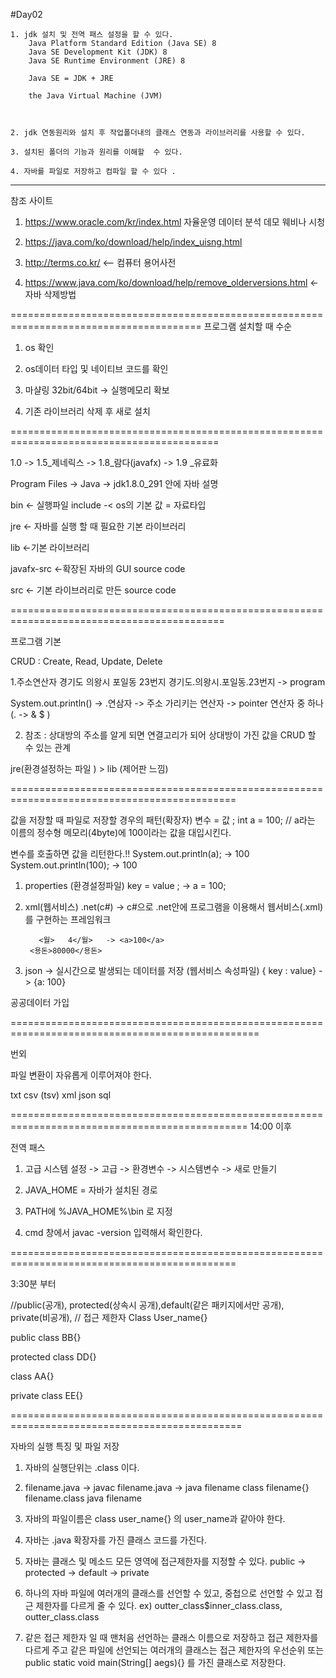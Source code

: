 #Day02
	
	1. jdk 설치 및 전역 패스 설정을 할 수 있다.
		Java Platform Standard Edition (Java SE) 8
		Java SE Development Kit (JDK) 8 
		Java SE Runtime Environment (JRE) 8
		
		Java SE = JDK + JRE
	
		the Java Virtual Machine (JVM)



	2. jdk 연동원리와 설치 후 작업폴더내의 클래스 연동과 라이브러리를 사용할 수 있다.

	3. 설치된 폴더의 기능과 원리를 이해할  수 있다. 

	4. 자바를 파일로 저장하고 컴파일 할 수 있다 .


<hr>
참조 사이트 

1.	https://www.oracle.com/kr/index.html
	자율운영 데이터 분석 데모 웨비나 시청


2.	https://java.com/ko/download/help/index_uisng.html

3.	http://terms.co.kr/			<-- 컴퓨터 용어사전	


4.	https://www.java.com/ko/download/help/remove_olderversions.html   <- 자바 삭제방법



=======================================================================================
프로그램 설치할 때 수순
1. os 확인

2. os데이터 타입 및 네이티브 코드를 확인

3. 마샬링 32bit/64bit -> 실행메모리 확보

4. 기존 라이브러리 삭제 후 새로 설치 



==========================================================================================



1.0 -> 1.5_제네릭스 -> 1.8_람다(javafx) -> 1.9 _유료화


Program Files -> Java -> jdk1.8.0_291 안에 자바 설명

bin <- 실행파일
include -< os의 기본 값 = 자료타입

jre <- 자바를 실행 할 때 필요한 기본 라이브러리

lib <-기본 라이브러리

javafx-src <-확장된 자바의 GUI source code


src	<- 기본 라이브러리로 만든 source code


===========================================================================================

프로그램 기본 

CRUD : Create, Read, Update, Delete

1.주소연산자
경기도 의왕시 포일동 23번지
경기도.의왕시.포일동.23번지 -> program

System.out.println() -> .연삼자  -> 주소 가리키는 연산자
-> pointer 연산자 중 하나 (. -> & $ )



2. 참조 : 상대방의 주소를 알게 되면 연결고리가 되어 상대방이 가진 값을 CRUD 할 수 있는 관계 


jre(환경설정하는 파일 ) > lib (제어판 느낌)



=============================================================================================


값을 저장할 때 파일로 저장할 경우의 패턴(확장자)
   변수 = 값 ;
  int a = 100; //  a라는 이름의 정수형 메모리(4byte)에 100이라는 값을 대입시킨다.

   변수를 호출하면 값을 리턴한다.!!
   System.out.println(a); -> 100 
   System.out.println(100); -> 100


1. properties (환경설정파일)
	key = value ;  -> a = 100;


2. xml(웹서비스)
	.net(c#) 
		-> c#으로 .net안에 프로그램을 이용해서 웹서비스(.xml)를 구현하는 프레임워크

          <월>	4</월>	-> <a>100</a>
        <용돈>80000</용돈>
	



3. json -> 실시간으로 발생되는 데이터를 저장 (웹서비스 속성파일)
	{ key : value}  -> {a: 100}


공공데이터 가입 


=================================================================================================



번외

파일 변환이 자유롭게 이루어져야 한다.

txt
csv (tsv)
xml
json
sql


===============================================================================================
14:00 이후 

전역 패스
1) 고급 시스템 설정  -> 고급 -> 환경변수 -> 시스템변수 -> 새로 만들기 

2) JAVA_HOME = 자바가 설치된 경로 

3) PATH에 %JAVA_HOME%\bin 로 지정 

4) cmd 창에서 javac -version 입력해서 확인한다.


=============================================================================================

3:30분 부터 

//public(공개), protected(상속시 공개),default(같은 패키지에서만 공개), private(비공개),
// 접근 제한자  Class User_name{}



public class BB{}

protected class DD{}

class AA{}

private class EE{}

==============================================================================================



자바의 실행 특징 및 파일 저장
1. 자바의 실행단위는 .class 이다.
2.	filename.java  ->	javac filename.java ->	java filename
	class filename{}	filename.class		java filename


3. 자바의 파일이름은 class user_name{} 의 user_name과 같아야 한다.

4. 자바는 .java 확장자를 가진 클래스 코드를 가진다.

5. 자바는 클래스 및 메소드 모든 영역에 접근제한자를 지정할 수 있다.
	public -> protected -> default -> private 

6. 하나의 자바 파일에 여러개의 클래스를 선언할 수 있고, 중첩으로 선언할 수 있고 
   접근 제한자를 다르게 줄 수 있다.
	ex) outter_class$inner_class.class,  outter_class.class

7. 같은 접근 제한자 일 때 맨처음 선언하는 클래스 이름으로 저장하고 
   접근 제한자를 다르게 주고 같은 파일에 선언되는 여러개의 클래스는
   접근 제한자의 우선순위 또는 public static void main(String[] aegs){} 를 가진 클래스로 저장한다.

